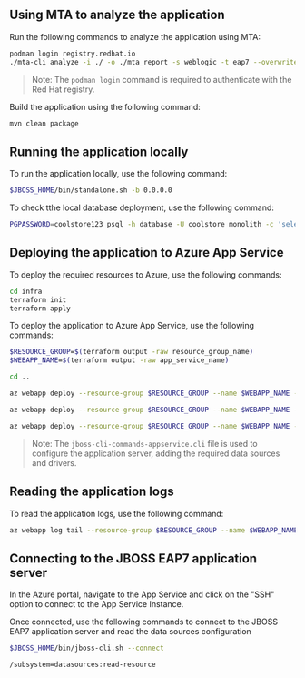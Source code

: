 ## Using MTA to analyze the  application

Run the following commands to analyze the application using MTA:

```bash
podman login registry.redhat.io
./mta-cli analyze -i ./ -o ./mta_report -s weblogic -t eap7 --overwrite
```

> Note: The `podman login` command is required to authenticate with the Red Hat registry.

Build the application using the following command:

```bash
mvn clean package
```

## Running the application locally

To run the application locally, use the following command:

```bash
$JBOSS_HOME/bin/standalone.sh -b 0.0.0.0
```

To check tthe local database deployment, use the following command:

```bash
PGPASSWORD=coolstore123 psql -h database -U coolstore monolith -c 'select itemid, quantity from INVENTORY;'
```

## Deploying the application to Azure App Service

To deploy the required resources to Azure, use the following commands:

```bash
cd infra
terraform init
terraform apply
```

To deploy the application to Azure App Service, use the following commands:

```bash
$RESOURCE_GROUP=$(terraform output -raw resource_group_name)
$WEBAPP_NAME=$(terraform output -raw app_service_name)

cd ..

az webapp deploy --resource-group $RESOURCE_GROUP --name $WEBAPP_NAME --src-path .devcontainer/setup/jboss-cli-commands-appservice.cli --target-path /home/site/libs/jboss-cli-commands-appservice.cli --type lib --restart false

az webapp deploy --resource-group $RESOURCE_GROUP --name $WEBAPP_NAME --src-path ./target/ROOT.war --type war --restart false

az webapp deploy --resource-group $RESOURCE_GROUP --name $WEBAPP_NAME --src-path .devcontainer/setup/startup.sh --type startup --restart true
```

> Note: The `jboss-cli-commands-appservice.cli` file is used to configure the application server, adding the required data sources and drivers.

## Reading the application logs

To read the application logs, use the following command:

```bash
az webapp log tail --resource-group $RESOURCE_GROUP --name $WEBAPP_NAME
```

## Connecting to the JBOSS EAP7 application server

In the Azure portal, navigate to the App Service and click on the "SSH" option to connect to the App Service Instance.

Once connected, use the following commands to connect to the JBOSS EAP7 application server and read the data sources configuration

```bash
$JBOSS_HOME/bin/jboss-cli.sh --connect

/subsystem=datasources:read-resource
```

